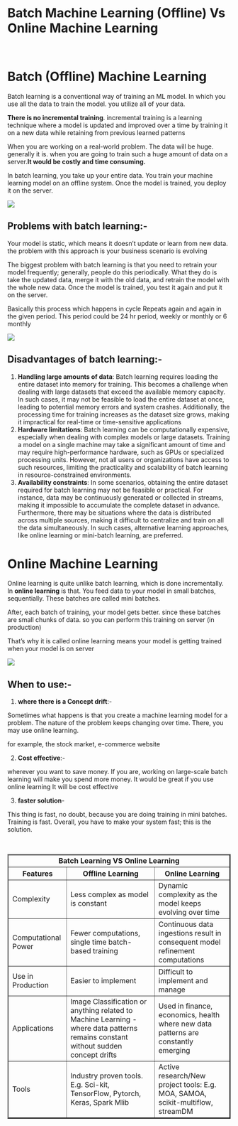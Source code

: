 #  Batch Machine Learning (Offline) Vs Online  Machine Learning

<br>

# Batch (Offline) Machine Learning
Batch learning is a conventional way of training an ML model. In which you use all the data to train the model. you utilize all of your data.

**There is no incremental training**. incremental training is a learning technique where a model is updated and improved over a time by training it on a new data while retaining from previous learned patterns

When you are working on a real-world problem. The data will be huge. generally it is. when you are going to train such a huge amount of data on a server.**It would be costly and time consuming.**

In batch learning, you take up your entire data. You train your machine learning model on an offline system. Once the model is trained, you deploy it on the server.

![](https://miro.medium.com/v2/resize:fit:700/1*-HJtPmbHiEAPK_35YZ3MTQ.png)

## **Problems with batch learning:-**

Your model is static, which means it doesn’t update or learn from new data. the problem with this approach is your business scenario is evolving     

The biggest problem with batch learning is that you need to retrain your model frequently; generally, people do this periodically. What they do is take the updated data, merge it with the old data, and retrain the model with the whole new data. Once the model is trained, you test it again and put it on the server.

Basically this process which happens in cycle Repeats again and again in the given period. This period could be 24 hr period, weekly or monthly or 6 monthly

![](https://miro.medium.com/v2/resize:fit:700/1*2AA1g-gKB8BC-nFMSBfeMg.png)


## **Disadvantages of batch learning:-**

1.  **Handling large amounts of data**: Batch learning requires loading the entire dataset into memory for training. This becomes a challenge when dealing with large datasets that exceed the available memory capacity. In such cases, it may not be feasible to load the entire dataset at once, leading to potential memory errors and system crashes. Additionally, the processing time for training increases as the dataset size grows, making it impractical for real-time or time-sensitive applications
2.  **Hardware limitations**: Batch learning can be computationally expensive, especially when dealing with complex models or large datasets. Training a model on a single machine may take a significant amount of time and may require high-performance hardware, such as GPUs or specialized processing units. However, not all users or organizations have access to such resources, limiting the practicality and scalability of batch learning in resource-constrained environments.
3.  **Availability constraints**: In some scenarios, obtaining the entire dataset required for batch learning may not be feasible or practical. For instance, data may be continuously generated or collected in streams, making it impossible to accumulate the complete dataset in advance. Furthermore, there may be situations where the data is distributed across multiple sources, making it difficult to centralize and train on all the data simultaneously. In such cases, alternative learning approaches, like online learning or mini-batch learning, are preferred.

# Online Machine  Learning
Online learning is quite unlike batch learning, which is done incrementally.
In  **online learning**  is that. You feed data to your model in small batches, sequentially. These batches are called mini batches.

After, each batch of training, your model gets better. since these batches are small chunks of data. so you can perform this training on server (in production)

That’s why it is called online learning means your model is getting trained when your model is on server

![](https://miro.medium.com/v2/resize:fit:700/1*078YorTPCYcFEtTrb-Wy8Q.png)

## **When to use:-**

1) **where there is a Concept drift**:-

Sometimes what happens is that you create a machine learning model for a problem. The nature of the problem keeps changing over time. There, you may use online learning.

for example, the stock market, e-commerce website

2) **Cost effective**:-

wherever you want to save money. If you are, working on large-scale batch learning will make you spend more money. It would be great if you use online learning It will be cost effective

3) **faster solution**-

This thing is fast, no doubt, because you are doing training in mini batches. Training is fast. Overall, you have to make your system fast; this is the solution.


<br>
<table border="2">
    <tr>
        <td colspan="3" align="center"><b>Batch Learning VS Online Learning</b></td>
    </tr>
    <tr>
        <th>Features</th>
        <th>Offline Learning</th>
        <th>Online Learning</th>
    </tr>
    <tr>
        <td>Complexity</td>
        <td>Less complex as model is constant</td>
        <td>Dynamic complexity as the model keeps evolving over time</td>
    </tr>
    <tr>
        <td>Computational Power</td>
        <td>Fewer computations, single time batch-based training</td>
        <td>Continuous data ingestions result in consequent model refinement computations</td>
    </tr>
    <tr>
        <td>Use in Production</td>
        <td>Easier to implement</td>
        <td>Difficult to implement and manage</td>
    </tr>
    <tr>
        <td>Applications</td>
        <td>Image Classification or anything related to Machine Learning - where data patterns remains constant without sudden concept drifts</td>
        <td>Used in finance, economics, health where new data patterns are constantly emerging</td>
    </tr>
    <tr>
        <td>Tools</td>
        <td>Industry proven tools. E.g. Sci-kit, TensorFlow, Pytorch, Keras, Spark Mlib</td>
        <td>Active research/New project tools: E.g. MOA, SAMOA, scikit-multiflow, streamDM</td>
    </tr>
</table>



